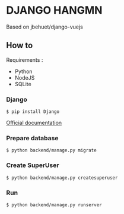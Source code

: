 # DJANGO HANGMN

Based on jbehuet/django-vuejs

## How to

Requirements :

*   Python
*   NodeJS
*   SQLite

### Django

`$ pip install Django`

[Official documentation](https://docs.djangoproject.com/en/1.9/topics/install/#installing-official-release)

### Prepare database

`$ python backend/manage.py migrate`

### Create SuperUser

`$ python backend/manage.py createsuperuser`

### Run

`$ python backend/manage.py runserver`
